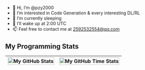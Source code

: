 - 👋 Hi, I’m @pzy2000
- 👀 I’m interested in Code Generation & every interesting DL/RL
- 🌱 I’m currently sleeping
- 💞️ I’ll wake up at 2:00 UTC
- 📫 Feel free to contact me at 2592532554@qq.com

## My Programming Stats
| <img align="center" width="100%" src="https://github-readme-stats.vercel.app/api?username=pzy2000&show_icons=true&theme=blue-green&count_private=false&include_all_commits=true&border_color=001F1E&text_color=09d672&icon_color=00C2C2&title_color=00F1E9&custom_title=My%20Stats" alt="My GitHub Stats" /> | <img align="center" width="100%" src="https://github-readme-stats.vercel.app/api/wakatime?username=pzy2000&theme=blue-green&border_color=001F1E&text_color=09d672&icon_color=00C2C2&title_color=00F1E9" alt="My GitHub Time Stats" /> |
| ------------- | ------------- |
